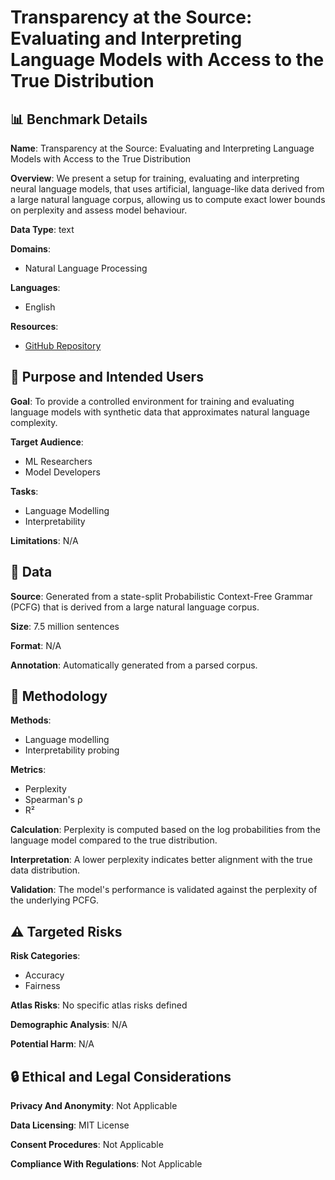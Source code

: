 # Transparency at the Source: Evaluating and Interpreting Language Models with Access to the True Distribution

## 📊 Benchmark Details

**Name**: Transparency at the Source: Evaluating and Interpreting Language Models with Access to the True Distribution

**Overview**: We present a setup for training, evaluating and interpreting neural language models, that uses artificial, language-like data derived from a large natural language corpus, allowing us to compute exact lower bounds on perplexity and assess model behaviour.

**Data Type**: text

**Domains**:
- Natural Language Processing

**Languages**:
- English

**Resources**:
- [GitHub Repository](https://github.com/clclab/pcfg-lm)

## 🎯 Purpose and Intended Users

**Goal**: To provide a controlled environment for training and evaluating language models with synthetic data that approximates natural language complexity.

**Target Audience**:
- ML Researchers
- Model Developers

**Tasks**:
- Language Modelling
- Interpretability

**Limitations**: N/A

## 💾 Data

**Source**: Generated from a state-split Probabilistic Context-Free Grammar (PCFG) that is derived from a large natural language corpus.

**Size**: 7.5 million sentences

**Format**: N/A

**Annotation**: Automatically generated from a parsed corpus.

## 🔬 Methodology

**Methods**:
- Language modelling
- Interpretability probing

**Metrics**:
- Perplexity
- Spearman's ρ
- R²

**Calculation**: Perplexity is computed based on the log probabilities from the language model compared to the true distribution.

**Interpretation**: A lower perplexity indicates better alignment with the true data distribution.

**Validation**: The model's performance is validated against the perplexity of the underlying PCFG.

## ⚠️ Targeted Risks

**Risk Categories**:
- Accuracy
- Fairness

**Atlas Risks**:
No specific atlas risks defined

**Demographic Analysis**: N/A

**Potential Harm**: N/A

## 🔒 Ethical and Legal Considerations

**Privacy And Anonymity**: Not Applicable

**Data Licensing**: MIT License

**Consent Procedures**: Not Applicable

**Compliance With Regulations**: Not Applicable
